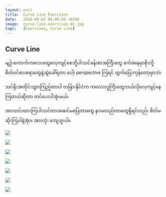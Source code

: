 ```yaml
---
layout: post
title:  Curve Line Exercises
date:   2020-09-03 08:06:00 +0300
image:  curve-line-exercises-01.jpg
tags:   [Exercises, Curve Line]
---
```


## Curve Line

မျဉ်းကောက်ကလေးတွေလေ့ကျင့်စေဘို့ပါ၊သင်ခန်းစာအကြီးတွေ ခက်ခဲနေမှာစိုးလို့ စိတ်ဝင်စားစရာတွေနဲ့ဆွဲခေါ်ရတာ
ပေါ့၊ perspective ကြရင် ထွက်ပြေးကုန်တော့မှာဘဲ၊

သင်ရိုးအတိုင်းသွားကြည့်တာပါ တခြားနိုင်ငံက ကလေးလူကြီးတွေဘယ်လိုလေ့ကျင့်နေကြတယ်ဆိုတာ တင်ပေးပါအုံးမယ်၊

အားတင်းထားကြပါ၊သင်တာအဆင်မပြေတာတွေ နားမလည်တာတွေရှိရင်လည်း စိတ်မဆိုးကြပါနဲ့အုံး။ အားလုံး ကျေးဇူးပါ။

![]({{site.baseurl}}/img/curve-line-exercises-01.jpg)

![]({{site.baseurl}}/img/curve-line-exercises-02.jpg)

![]({{site.baseurl}}/img/curve-line-exercises-03.jpg)

![]({{site.baseurl}}/img/curve-line-exercises-04.jpg)

![]({{site.baseurl}}/img/curve-line-exercises-05.jpg)

![]({{site.baseurl}}/img/curve-line-exercises-06.jpg)

![]({{site.baseurl}}/img/curve-line-exercises-07.jpg)

